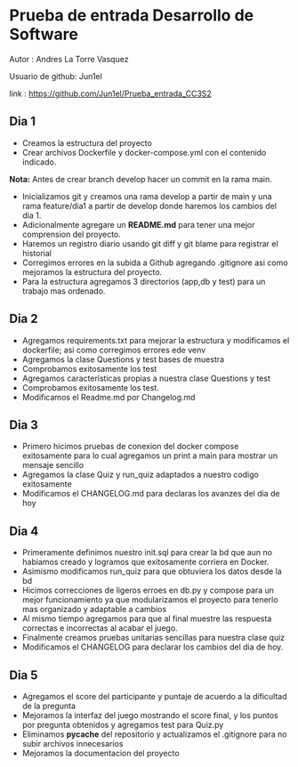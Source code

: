 # Prueba de entrada Desarrollo de Software
Autor : Andres La Torre Vasquez

Usuario de github: Jun1el

link : https://github.com/Jun1el/Prueba_entrada_CC3S2
## Dia 1 
- Creamos la estructura del proyecto
- Crear archivos Dockerfile y docker-compose.yml con el contenido indicado.

**Nota:** Antes de crear branch develop hacer un commit en la rama main. 
- Inicializamos git y creamos una rama develop a partir de main y una rama feature/dia1 a partir de develop donde haremos los cambios del dia 1.
- Adicionalmente agregare un **README.md** para tener una mejor comprension del proyecto.
- Haremos un registro diario usando git diff y git blame para registrar el historial 
- Corregimos errores en la subida a Github agregando .gitignore asi como mejoramos la estructura del proyecto.
- Para la estructura agregamos 3 directorios (app,db y test) para un trabajo mas ordenado.

## Dia 2 

- Agregamos requirements.txt para mejorar la estructura y modificamos el dockerfile; asi como corregimos errores ede venv
- Agregamos la clase Questions y test bases de muestra 
- Comprobamos exitosamente los test 
- Agregamos caracteristicas propias a nuestra clase Questions y test 
- Comprobamos exitosamente los test.
- Modificamos el Readme.md por Changelog.md

## Dia 3

- Primero hicimos pruebas de conexion del docker compose exitosamente para lo cual agregamos un print a main para mostrar un mensaje sencillo
- Agregamos la clase Quiz y run_quiz adaptados a nuestro codigo exitosamente 
- Modificamos el CHANGELOG.md para declaras los avanzes del dia de hoy 

## Dia 4
- Primeramente definimos nuestro init.sql para crear la bd que aun no habiamos creado y logramos que exitosamente corriera en Docker.
- Asimismo modificamos run_quiz para que obtuviera los datos desde la bd 
- Hicimos correcciones de ligeros erroes en db.py y compose para un mejor funcionamiento ya que modularizamos el proyecto para tenerlo mas organizado y adaptable a cambios 
- Al mismo tiempo agregamos para que al final muestre las respuesta correctas e incorrectas al acabar el juego.
- Finalmente creamos pruebas unitarias sencillas para nuestra clase quiz 
- Modificamos el CHANGELOG para declarar los cambios del dia de hoy.

## Dia 5

- Agregamos el score del participante y puntaje de acuerdo a la dificultad de la pregunta
- Mejoramos la interfaz del juego mostrando el score final, y los puntos por pregunta obtenidos y agregamos test para Quiz.py
- Eliminamos __pycache__ del repositorio y actualizamos el .gitignore para no subir archivos innecesarios
- Mejoramos la documentacion del proyecto 